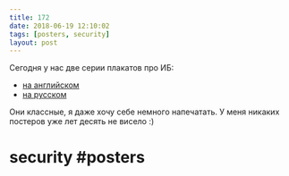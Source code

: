 ```yaml
---
title: 172
date: 2018-06-19 12:10:02
tags: [posters, security]
layout: post
---
```


Сегодня у нас две серии плакатов про ИБ:

+ [на английском](https://selinc.com/solutions/sfci/cybersecurity-posters/)
+ [на русском](http://blog.netskills.ru/2013/10/blog-post.html?m=1)

Они классные, я даже хочу себе немного напечатать. У меня никаких постеров уже лет десять не висело :)

# security #posters
